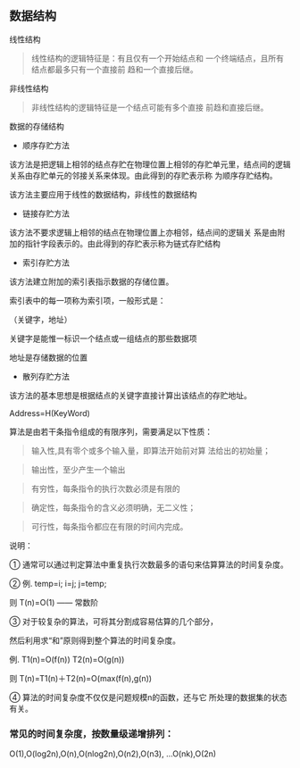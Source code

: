 ## 数据结构

线性结构

> 线性结构的逻辑特征是：有且仅有一个开始结点和 一个终端结点，且所有结点都最多只有一个直接前 趋和一个直接后继。 

非线性结构

> 非线性结构的逻辑特征是一个结点可能有多个直接 前趋和直接后继。 

数据的存储结构 

+ 顺序存贮方法 

该方法是把逻辑上相邻的结点存贮在物理位置上相邻的存贮单元里，结点间的逻辑关系由存贮单元的邻接关系来体现。由此得到的存贮表示称 为顺序存贮结构。 

该方法主要应用于线性的数据结构，非线性的数据结构 

+ 链接存贮方法 

该方法不要求逻辑上相邻的结点在物理位置上亦相邻，结点间的逻辑关 系是由附加的指针字段表示的。由此得到的存贮表示称为链式存贮结构 
 
+ 索引存贮方法 
 
该方法建立附加的索引表指示数据的存储位置。 
 
索引表中的每一项称为索引项，一般形式是：

（关键字，地址） 

关键字是能惟一标识一个结点或一组结点的那些数据项 

地址是存储数据的位置 
 
+ 散列存贮方法 
 
该方法的基本思想是根据结点的关键字直接计算出该结点的存贮地址。
 
 Address=H(KeyWord) 

算法是由若干条指令组成的有限序列，需要满足以下性质：

> 输入性,具有零个或多个输入量，即算法开始前对算 法给出的初始量； 

> 输出性，至少产生一个输出

> 有穷性，每条指令的执行次数必须是有限的

> 确定性，每条指令的含义必须明确，无二义性； 

> 可行性，每条指令都应在有限的时间内完成。 


说明： 

① 通常可以通过判定算法中重复执行次数最多的语句来估算算法的时间复杂度。 
 
② 例. temp=i; i=j; j=temp;     
 
  则 T(n)=O(1) —— 常数阶 
  
③ 对于较复杂的算法，可将其分割成容易估算的几个部分，    

然后利用求“和”原则得到整个算法的时间复杂度。   

例. T1(n)=O(f(n))   T2(n)=O(g(n))       

则 T(n)=T1(n)＋T2(n)=O(max(f(n),g(n)) 

④ 算法的时间复杂度不仅仅是问题规模n的函数，还与它 所处理的数据集的状态有关。 


### 常见的时间复杂度，按数量级递增排列：   

O(1),O(log2n),O(n),O(nlog2n),O(n2),O(n3), …O(nk),O(2n) 

